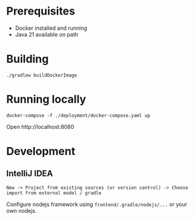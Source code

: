 # Prerequisites

- Docker installed and running
- Java 21 available on path

# Building

```
./gradlew buildDockerImage
```

# Running locally

```
docker-compose -f ./deployment/docker-compose.yaml up
```

Open http://localhost:8080

# Development

## IntelliJ IDEA

`New -> Project from existing sources (or version control) -> Choose import from external model / gradle`

Configure nodejs framework using `frontend/.gradle/nodejs/...` or your own nodejs.
